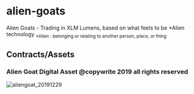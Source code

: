 # alien-goats
Alien Goats - Trading in XLM Lumens, based on what feels to be *Alien technology
<sub>*Alien : belonging or relating to another person, place, or thing</sub>

## Contracts/Assets

### Alien Goat Digital Asset @copywrite 2019 all rights reserved

![aliengoat_20191229](https://user-images.githubusercontent.com/993459/80028765-77534f80-849a-11ea-9fbc-2e1c9d4ed2a9.png)

